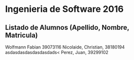 # Ingenieria de Software 2016

## Listado de Alumnos (Apellido, Nombre, Matricula)

Wolfmann Fabian 39073116
Nicolaide, Christian, 38180194
asdasdasdasdasdasdads<
Perez, Juan, 39299102